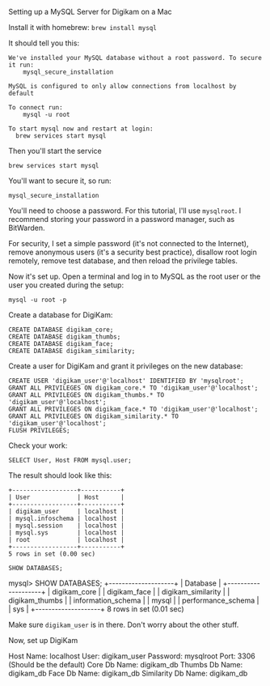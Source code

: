 Setting up a MySQL Server for Digikam on a Mac


Install it with homebrew: `brew install mysql`


It should tell you this:
```
We've installed your MySQL database without a root password. To secure it run:
    mysql_secure_installation

MySQL is configured to only allow connections from localhost by default

To connect run:
    mysql -u root

To start mysql now and restart at login:
  brew services start mysql
```


Then you'll start the service

`brew services start mysql`



You'll want to secure it, so run:

`mysql_secure_installation`

You'll need to choose a password. For this tutorial, I'll use `mysqlroot`. I recommend storing your password in a password manager, such as BitWarden.


For security, I set a simple password (it's not connected to the Internet), remove anonymous users (it's a security best practice), disallow root login remotely, remove test database, and then reload the privilege tables.



Now it's set up. Open a terminal and log in to MySQL as the root user or the user you created during the setup:

`mysql -u root -p`


Create a database for DigiKam:

```
CREATE DATABASE digikam_core;
CREATE DATABASE digikam_thumbs;
CREATE DATABASE digikam_face;
CREATE DATABASE digikam_similarity;
```


Create a user for DigiKam and grant it privileges on the new database:

```
CREATE USER 'digikam_user'@'localhost' IDENTIFIED BY 'mysqlroot';
GRANT ALL PRIVILEGES ON digikam_core.* TO 'digikam_user'@'localhost';
GRANT ALL PRIVILEGES ON digikam_thumbs.* TO 'digikam_user'@'localhost';
GRANT ALL PRIVILEGES ON digikam_face.* TO 'digikam_user'@'localhost';
GRANT ALL PRIVILEGES ON digikam_similarity.* TO 'digikam_user'@'localhost';
FLUSH PRIVILEGES;
```

Check your work:

`SELECT User, Host FROM mysql.user;`

The result should look like this:

```
+------------------+-----------+
| User             | Host      |
+------------------+-----------+
| digikam_user     | localhost |
| mysql.infoschema | localhost |
| mysql.session    | localhost |
| mysql.sys        | localhost |
| root             | localhost |
+------------------+-----------+
5 rows in set (0.00 sec)
```


`SHOW DATABASES;`

mysql> SHOW DATABASES;
+--------------------+
| Database           |
+--------------------+
| digikam_core       |
| digikam_face       |
| digikam_similarity |
| digikam_thumbs     |
| information_schema |
| mysql              |
| performance_schema |
| sys                |
+--------------------+
8 rows in set (0.01 sec)


Make sure `digikam_user` is in there. Don't worry about the other stuff.









Now, set up DigiKam



Host Name: localhost
User: digikam_user
Password: mysqlroot
Port: 3306 (Should be the default)
Core Db Name: digikam_db
Thumbs Db Name: digikam_db
Face Db Name: digikam_db
Similarity Db Name: digikam_db





